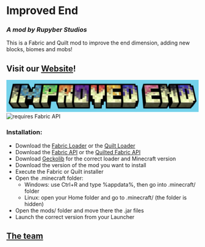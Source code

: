 # Improved End

### *A mod by Rupyber Studios*

This is a Fabric and Quilt mod to improve the end dimension, adding new blocks, biomes and mobs!

## Visit our [Website](https://rupyberstudios.github.io/website/)!

![Improved End Logo](https://github.com/RupyberStudios/website/blob/main/img/improved_end_logo_small.png?raw=true)
![requires Fabric API](https://i.imgur.com/HabVZJR.png)

### Installation:

- Download the [Fabric Loader](https://fabricmc.net/use/installer/) or the [Quilt Loader](https://quiltmc.org/en/install/)
- Download the [Fabric API](https://modrinth.com/mod/fabric-api/) or the [Quilted Fabric API](https://modrinth.com/mod/qsl/)
- Download [Geckolib](https://modrinth.com/mod/geckolib) for the correct loader and Minecraft version
- Download the version of the mod you want to install
- Execute the Fabric or Quilt installer
- Open the .minecraft folder:
    - Windows: use Ctrl+R and type %appdata%, then go into .minecraft/ folder
    - Linux: open your Home folder and go to .minecraft/ (the folder is hidden)
- Open the mods/ folder and move there the .jar files
- Launch the correct version from your Launcher

## [The team](https://rupyberstudios.github.io/website/pages/about)
